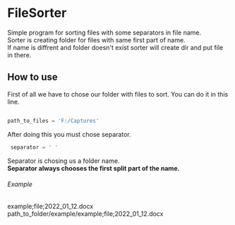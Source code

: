 # FileSorter

Simple program for sorting files with some separators in file name.<br>
Sorter is creating folder for files with same first part of name.</br>
If name is diffrent and folder doesn't exist sorter will create dir and put file in there.

## How to use

First of all we have to chose our folder with files to sort.
You can do it in this line.
```python

path_to_files = 'F:/Captures'

```

After doing this you must chose separator.

```python
 separator = ' '
```

Separator is chosing us a folder name.<br>
**Separator always chooses the first split part of the name.**

###### Example
example;file;2022_01_12.docx<br>
path_to_folder/example/example;file;2022_01_12.docx

